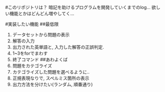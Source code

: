 #このリポジトリは？
暗記を助けるプログラムを開発していくまでのlog...
  欲しい機能とかはどんどん増やしてく...


#実装したい機能
##最低限
1. データセットから問題の表示
2. 解答の入力
3. 出力された英単語と, 入力した解答の正誤判定. 
4. 1~3をforでまわす
5. 終了コマンド
##あわよくば
1. 問題をカテゴライズ
2. カテゴライズした問題を選べるように..
3. 正規表現なりで, スペルミス箇所の表示
4. 出力方法を分けたい(ランダム, 順番通り) 
